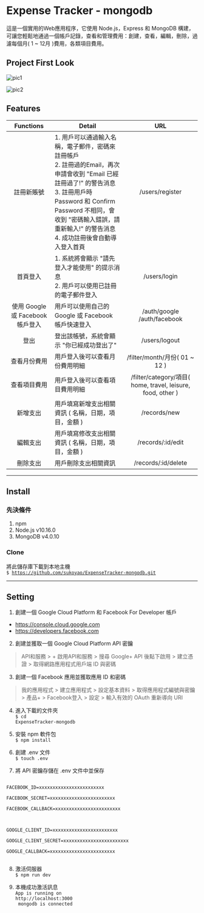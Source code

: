 # Expense Tracker - mongodb

這是一個實用的Web應用程序，它使用 Node.js，Express 和 MongoDB 構建，可讓您輕鬆地通過一個帳戶記錄，查看和管理費用：創建，查看，編輯，刪除，過濾每個月( 1 ~ 12月 )費用，各類項目費用。

## Project First Look

![pic1](https://imgur.com/uKHjm73.png)

![pic2](https://imgur.com/Mnf8OSk.png)

## Features

|Functions|Detail|URL|
:---: | --- | :---:
註冊新賬號 | 1. 用戶可以通過輸入名稱，電子郵件，密碼來註冊帳戶<br>2. 註冊過的Email，再次申請會收到 "Email 已經註冊過了!" 的警告消息<br>3. 註冊用戶時 Password 和 Confirm Password 不相同，會收到 "密碼輸入錯誤，請重新輸入!" 的警告消息<br>4. 成功註冊後會自動導入登入首頁 | /users/register
首頁登入 | 1. 系統將會顯示 "請先登入才能使用" 的提示消息<br>2. 用戶可以使用已註冊的電子郵件登入 | /users/login
使用 Google 或 Facebook 帳戶登入 | 用戶可以使用自己的 Google 或 Facebook 帳戶快速登入 | /auth/google<br>/auth/facebook
登出 | 登出該帳號，系統會顯示 "你已經成功登出了" | /users/logout
查看月份費用 | 用戶登入後可以查看月份費用明細 | /filter/month/月份( 01 ~ 12 )
查看項目費用 | 用戶登入後可以查看項目費用明細 | /filter/category/項目( home, travel, leisure, food, other )
新增支出 | 用戶填寫新增支出相關資訊 ( 名稱，日期，項目，金額 ) | /records/new
編輯支出 | 用戶填寫修改支出相關資訊 ( 名稱，日期，項目，金額 ) | /records/:id/edit
刪除支出 | 用戶刪除支出相關資訊 | /records/:id/delete
---

## Install

### 先決條件
1. npm
2. Node.js v10.16.0
3. MongoDB v4.0.10

### Clone
將此儲存庫下載到本地主機<br><code>$ https://github.com/sukoyao/ExpenseTracker-mongodb.git</code>

---

## Setting

1. 創建一個 Google Cloud Platform 和 Facebook For Developer 帳戶
  - https://console.cloud.google.com
  - https://developers.facebook.com

2. 創建並獲取一個 Google Cloud Platform API 密鑰
  > API和服務 > + 啟用API和服務 > 搜尋 Google+ API 後點下啟用 > 建立憑證 > 取得網路應用程式用戶端 ID 與密碼

3. 創建一個 Facebook 應用並獲取應用 ID 和密碼
  > 我的應用程式 > 建立應用程式 > 設定基本資料 > 取得應用程式編號與密鑰 > 產品+ > Facebook登入 > 設定 > 輸入有效的 OAuth 重新導向 URI

4. 進入下載的文件夾<br>
<code>$ cd ExpenseTracker-mongodb</code>

5. 安裝 npm 軟件包<br>
<code>$ npm install</code>

6. 創建 .env 文件<br>
<code>$ touch .env</code>

7. 將 API 密鑰存儲在 .env 文件中並保存<br>
<code>
FACEBOOK_ID=xxxxxxxxxxxxxxxxxxxxxxxx<br>
FACEBOOK_SECRET=xxxxxxxxxxxxxxxxxxxxxxxx<br>
FACEBOOK_CALLBACK=xxxxxxxxxxxxxxxxxxxxxxxx<br>
<br>
GOOGLE_CLIENT_ID=xxxxxxxxxxxxxxxxxxxxxxxx<br>
GOOGLE_CLIENT_SECRET=xxxxxxxxxxxxxxxxxxxxxxxx<br>
GOOGLE_CALLBACK=xxxxxxxxxxxxxxxxxxxxxxxx<br>
</code>

8. 激活伺服器<br>
<code>$ npm run dev</code>

9. 本機成功激活訊息<br>
<code>App is running on http://localhost:3000<br>
mongodb is connected</code>


